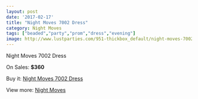 ```yaml
---
layout: post
date: '2017-02-17'
title: "Night Moves 7002 Dress"
category: Night Moves
tags: ["beaded","party","prom","dress","evening"]
image: http://www.lustparties.com/951-thickbox_default/night-moves-7002-dress.jpg
---
```

Night Moves 7002 Dress

On Sales: **$360**
<a href="https://www.lustparties.com/en/night-moves/315-night-moves-7002-dress.html"><amp-img layout="responsive" width="600" height="600" src="//www.lustparties.com/951-thickbox_default/night-moves-7002-dress.jpg" alt="Night Moves 7002 Dress 0" /></a>
<a href="https://www.lustparties.com/en/night-moves/315-night-moves-7002-dress.html"><amp-img layout="responsive" width="600" height="600" src="//www.lustparties.com/952-thickbox_default/night-moves-7002-dress.jpg" alt="Night Moves 7002 Dress 1" /></a>
<a href="https://www.lustparties.com/en/night-moves/315-night-moves-7002-dress.html"><amp-img layout="responsive" width="600" height="600" src="//www.lustparties.com/953-thickbox_default/night-moves-7002-dress.jpg" alt="Night Moves 7002 Dress 2" /></a>
<a href="https://www.lustparties.com/en/night-moves/315-night-moves-7002-dress.html"><amp-img layout="responsive" width="600" height="600" src="//www.lustparties.com/954-thickbox_default/night-moves-7002-dress.jpg" alt="Night Moves 7002 Dress 3" /></a>

Buy it: [Night Moves 7002 Dress](https://www.lustparties.com/en/night-moves/315-night-moves-7002-dress.html "Night Moves 7002 Dress")

View more: [Night Moves](https://www.lustparties.com/en/3-night-moves "Night Moves")